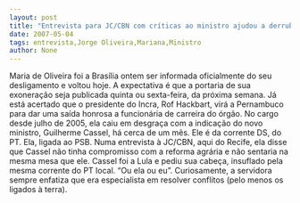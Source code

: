 ```yaml
---
layout: post
title: "Entrevista para JC/CBN com críticas ao ministro ajudou a derrubar Maria de Oliveira"
date: 2007-05-04
tags: entrevista,Jorge Oliveira,Mariana,Ministro
author: None
---
```

Maria de Oliveira foi a Brasília ontem ser informada oficialmente do seu desligamento e voltou hoje.
A expectativa é que a portaria de sua exoneração seja publicada quinta ou sexta-feira, da próxima semana.
Já está acertado que o presidente do Incra, Rof Hackbart, virá a Pernambuco para dar uma saída honrosa a funcionária de carreira do órgão.
No cargo desde julho de 2005, ela caiu em desgraça com a indicação do novo ministro, Guilherme Cassel, há cerca de um mês. Ele é da corrente DS, do PT. Ela, ligada ao PSB.
Numa entrevista à JC/CBN, aqui do Recife, ela disse que Cassel não tinha compromisso com a reforma agrária e não sentaria na mesma mesa que ele.
Cassel foi a Lula e pediu sua cabeça, insuflado pela mesma corrente do PT local. “Ou ela ou eu”.
Curiosamente, a servidora sempre enfatiza que era especialista em resolver conflitos (pelo menos os ligados à terra). 